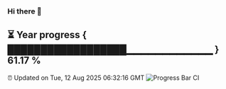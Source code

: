### Hi there 👋
⏳ Year progress { ██████████████████▁▁▁▁▁▁▁▁▁▁▁▁ } 61.17 %
---
⏰ Updated on Tue, 12 Aug 2025 06:32:16 GMT
![Progress Bar CI](https://github.com/liununu/liununu/workflows/Progress%20Bar%20CI/badge.svg)
